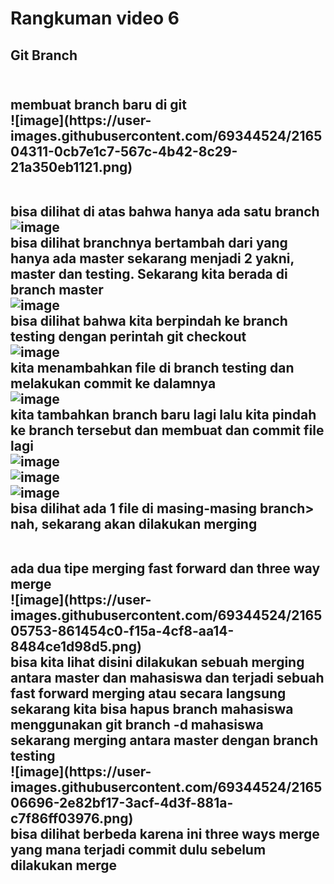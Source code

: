 <h1>Rangkuman video 6<h2>
<h2>Git Branch<h2>

 <p>
  <br>membuat branch baru di git 
  <br> ![image](https://user-images.githubusercontent.com/69344524/216504311-0cb7e1c7-567c-4b42-8c29-21a350eb1121.png) 
  
  <br>bisa dilihat di atas bahwa hanya ada satu branch 
  <br> ![image](https://user-images.githubusercontent.com/69344524/216504393-9f2c3926-6cf0-4a3c-ab05-ff4874aaf89f.png)
  <br> bisa dilihat branchnya bertambah dari yang hanya ada master sekarang menjadi 2 yakni, master dan testing. Sekarang kita berada di branch master 
   <br> ![image](https://user-images.githubusercontent.com/69344524/216504621-47310adf-667f-4bba-90e3-376accfd0034.png)
   <br>bisa dilihat bahwa kita berpindah ke branch testing dengan perintah git checkout <nama branch> 
   <br>![image](https://user-images.githubusercontent.com/69344524/216504857-1587213d-366d-4434-9ea1-18f1fca78926.png)
   <br>kita menambahkan file di branch testing dan melakukan commit ke dalamnya 
   <br> ![image](https://user-images.githubusercontent.com/69344524/216504977-692fe00b-1dc7-4396-bd35-08a257c1c8cb.png)
   <br>kita tambahkan branch baru lagi lalu kita pindah ke branch tersebut dan membuat dan commit file lagi 
   <br>![image](https://user-images.githubusercontent.com/69344524/216505135-4cfae0c3-8929-4f45-bd8a-4138441bed93.png)
   <br> ![image](https://user-images.githubusercontent.com/69344524/216505390-8d51649e-1c2e-469f-abe4-2ca994207a08.png)
   <br> ![image](https://user-images.githubusercontent.com/69344524/216505434-9693f912-0085-481f-a6bf-8fb46815c534.png)
   <br>bisa dilihat ada 1 file di masing-masing branch> nah, sekarang akan dilakukan merging 
 </p>
   
 <p>
   <br>ada dua tipe merging fast forward dan three way merge
   <br>![image](https://user-images.githubusercontent.com/69344524/216505753-861454c0-f15a-4cf8-aa14-8484ce1d98d5.png)
   <br>bisa kita lihat disini dilakukan sebuah merging antara master dan mahasiswa dan terjadi sebuah fast forward merging atau secara langsung
   <br> sekarang kita bisa hapus branch mahasiswa menggunakan git branch -d mahasiswa
   <br> sekarang merging antara master dengan branch testing 
   <br>![image](https://user-images.githubusercontent.com/69344524/216506696-2e82bf17-3acf-4d3f-881a-c7f86ff03976.png)
   <br>bisa dilihat berbeda karena ini three ways merge yang mana terjadi commit dulu sebelum dilakukan merge 
 </p>
